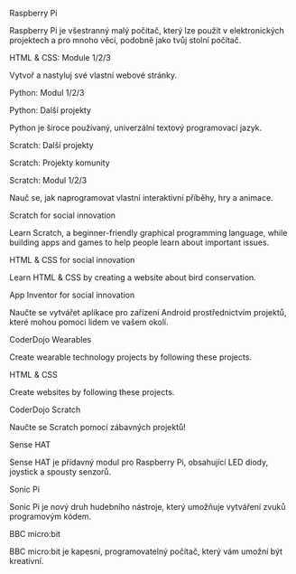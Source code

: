 Raspberry Pi

Raspberry Pi je všestranný malý počítač, který lze použít v elektronických projektech a pro mnoho věcí, podobně jako tvůj stolní počítač.

HTML & CSS: Module 1/2/3

Vytvoř a nastyluj své vlastní webové stránky.

Python: Modul 1/2/3

Python: Další projekty

Python je široce používaný, univerzální textový programovací jazyk.

Scratch: Další projekty

Scratch: Projekty komunity

Scratch: Modul 1/2/3

Nauč se, jak naprogramovat vlastní interaktivní příběhy, hry a animace.

Scratch for social innovation

Learn Scratch, a beginner-friendly graphical programming language, while building apps and games to help people learn about important issues.

HTML & CSS for social innovation

Learn HTML & CSS by creating a website about bird conservation.

App Inventor for social innovation

Naučte se vytvářet aplikace pro zařízení Android prostřednictvím projektů, které mohou pomoci lidem ve vašem okolí.

CoderDojo Wearables

Create wearable technology projects by following these projects.

HTML & CSS

Create websites by following these projects.

CoderDojo Scratch

Naučte se Scratch pomocí zábavných projektů!

Sense HAT

Sense HAT je přídavný modul pro Raspberry Pi, obsahující LED diody, joystick a spousty senzorů.

Sonic Pi

Sonic Pi je nový druh hudebního nástroje, který umožňuje vytváření zvuků programovým kódem.

BBC micro:bit

BBC micro:bit je kapesní, programovatelný počítač, který vám umožní být kreativní.